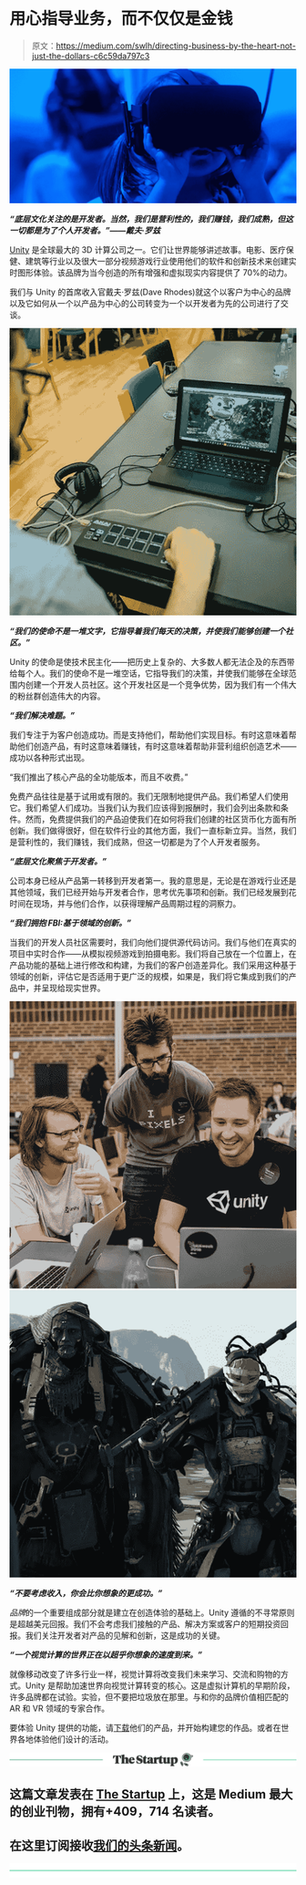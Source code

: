 # 用心指导业务，而不仅仅是金钱

> 原文：<https://medium.com/swlh/directing-business-by-the-heart-not-just-the-dollars-c6c59da797c3>

![](img/29c4a0ae843fd89dfaa35d0f71571688.png)

***“底层文化关注的是开发者。当然，我们是营利性的，我们赚钱，我们成熟，但这一切都是为了个人开发者。”——戴夫·罗兹***

[Unity](https://unity3d.com/community) 是全球最大的 3D 计算公司之一。它们让世界能够讲述故事。电影、医疗保健、建筑等行业以及很大一部分视频游戏行业使用他们的软件和创新技术来创建实时图形体验。该品牌为当今创造的所有增强和虚拟现实内容提供了 70%的动力。

我们与 Unity 的首席收入官戴夫·罗兹(Dave Rhodes)就这个以客户为中心的品牌以及它如何从一个以产品为中心的公司转变为一个以开发者为先的公司进行了交谈。

![](img/5ea4ec4e55281f609d2b601994cef8eb.png)

***“我们的使命不是一堆文字，它指导着我们每天的决策，并使我们能够创建一个社区。”***

Unity 的使命是使技术民主化——把历史上复杂的、大多数人都无法企及的东西带给每个人。我们的使命不是一堆空话，它指导我们的决策，并使我们能够在全球范围内创建一个开发人员社区。这个开发社区是一个竞争优势，因为我们有一个伟大的粉丝群创造伟大的内容。

***“我们解决难题。”***

我们专注于为客户创造成功。而是支持他们，帮助他们实现目标。有时这意味着帮助他们创造产品，有时这意味着赚钱，有时这意味着帮助非营利组织创造艺术——成功以各种形式出现。

“我们推出了核心产品的全功能版本，而且不收费。”

免费产品往往是基于试用或有限的。我们无限制地提供产品。我们希望人们使用它。我们希望人们成功。当我们认为我们应该得到报酬时，我们会列出条款和条件。然而，免费提供我们的产品迫使我们在如何将我们创建的社区货币化方面有所创新。我们做得很好，但在软件行业的其他方面，我们一直标新立异。当然，我们是营利性的，我们赚钱，我们成熟，但这一切都是为了个人开发者服务。

***“底层文化聚焦于开发者。”***

公司本身已经从产品第一转移到开发者第一。我的意思是，无论是在游戏行业还是其他领域，我们已经开始与开发者合作，思考优先事项和创新。我们已经发展到花时间在现场，并与他们合作，以获得理解产品周期过程的洞察力。

***“我们拥抱 FBI:基于领域的创新。”***

当我们的开发人员社区需要时，我们向他们提供源代码访问。我们与他们在真实的项目中实时合作——从模拟视频游戏到拍摄电影。我们将自己放在一个位置上，在产品功能的基础上进行修改和构建，为我们的客户创造差异化。我们采用这种基于领域的创新，评估它是否适用于更广泛的规模，如果是，我们将它集成到我们的产品中，并呈现给现实世界。

![](img/15b3ec0bf0a5bc61e7af4829e55dfb8b.png)![](img/45e334895a41785e44c2505a28d49e77.png)

***“不要考虑收入，你会比你想象的更成功。”***

*品牌*的一个重要组成部分就是建立在创造体验的基础上。Unity 遵循的不寻常原则是超越美元回报。我们不会考虑我们接触的产品、解决方案或客户的短期投资回报。我们关注开发者对产品的见解和创新，这是成功的关键。

***“一个视觉计算的世界正在以超乎你想象的速度到来。”***

就像移动改变了许多行业一样，视觉计算将改变我们未来学习、交流和购物的方式。Unity 是帮助加速世界向视觉计算转变的核心。这是虚拟计算机的早期阶段，许多品牌都在试验。实验，但不要把垃圾放在那里。与和你的品牌价值相匹配的 AR 和 VR 领域的专家合作。

要体验 Unity 提供的功能，请[下载](https://unity3d.com)他们的产品，并开始构建您的作品。或者在世界各地体验他们设计的活动。

[![](img/308a8d84fb9b2fab43d66c117fcc4bb4.png)](https://medium.com/swlh)

## 这篇文章发表在 [The Startup](https://medium.com/swlh) 上，这是 Medium 最大的创业刊物，拥有+409，714 名读者。

## 在这里订阅接收[我们的头条新闻](http://growthsupply.com/the-startup-newsletter/)。

[![](img/b0164736ea17a63403e660de5dedf91a.png)](https://medium.com/swlh)